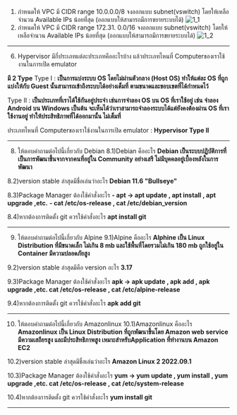 
1) กำหนดให้ VPC มี CIDR range 10.0.0.0/8 จงออกแบบ subnet(vswitch) โดยให้เหลือจำนวน Available IPs น้อยที่สุด
 (ออกแบบให้สามารถมีการขยายระบบได้)
![1_1](https://user-images.githubusercontent.com/110074022/222391329-ecb33cac-294a-412c-8b4b-d9d5b02fa282.png)
2) กำหนดให้ VPC มี CIDR range 172.31. 0.0/16 จงออกแบบ subnet(vswitch) โดยให้เหลือจำนวน Available IPs น้อยที่สุด
(ออกแบบให้สามารถมีการขยายระบบได้)
![1_2](https://user-images.githubusercontent.com/110074022/222392603-d84fa76e-260a-42e1-91f5-8a4923606a66.png)

******************************************************************************************************************************
6) Hypervisor มีกี่ประเภทแต่ละประเภทคืออะไรบ้าง แล้วประเภทไหนที่ Computerของเราใช้งานในการเปิด emulator

**มี 2 Type**
Type I : **เป็นการแบ่งระบบ OS โดยไม่ผ่านตัวกลาง (Host OS) ทำให้แต่ละ OS ที่ถูกแบ่งให้กับ Guest นั้นสามารถเข้าถึงระบบได้อย่างเต็มที่ ตามขนาดและขอบเขตที่ได้กำหนดไว้**

Type II : **เป็นประเภทที่เราได้ใช้กันอยู่ประจำ เช่นการจำลอง OS บน OS ที่เราใช้อยู่ เช่น จำลอง Android บน Windows เป็นต้น จะเห็นได้ว่าเราสามารถจำลองระบบได้แต่ยังคงต้องผ่าน OS ที่เราใช้งานอยู่ ทำให้ประสิทธิภาพที่ได้ออกมานั้น ไม่เต็มที่**

ประเภทไหนที่ Computerของเราใช้งานในการเปิด emulator : **Hypervisor Type II**

******************************************************************************************************************************
8) ให้ตอบคำถามต่อไปนี้เกี่ยวกับ Debian
8.1)Debian คืออะไร **Debian เป็นระบบปฏิบัติการที่เป็นการพัฒนาขึ้นจากจากคนที่อยู่ใน Community อย่างเสรี ไม่มีบุคคลอยู๋เบื้องหลังในการพัฒนา**

8.2)version stable ล่าสุดมีชื่อเล่นว่าอะไร **Debian 11.6 "Bullseye"**

8.3)Package Manager ต้องใช้คำสั่งอะไร 
**- apt -> apt update , apt install , apt upgrade ,etc.**
**- cat /etc/os-release , cat /etc/debian_version**

8.4)หากต้องการติดตั้ง git ควรใช้คำสั่งอะไร  **apt install git**



******************************************************************************************************************************
9) ให้ตอบคำถามต่อไปนี้เกี่ยวกับ Alpine
9.1)Alpine คืออะไร  **Alphine เป็น Linux Distribution ที่มีขนาดเล็ก ไม่เกิน 8 mb และใช้พื้นที่โดยรวมไม่เกิน 180 mb ถูกใช้อยู่ใน Container มีความปลอดภัยสูง**

9.2)version stable ล่าสุดมีคือ version อะไร **3.17**

9.3)Package Manager ต้องใช้คำสั่งอะไร
**apk -> apk update , apk add , apk upgrade ,etc.
cat /etc/os-release , cat /etc/alpine-release**

9.4)หากต้องการติดตั้ง git ควรใช้คำสั่งอะไร
**apk add git**


******************************************************************************************************************************
10) ให้ตอบคำถามต่อไปนี้เกี่ยวกับ Amazonlinux
10.1)Amazonlinux คืออะไร  **Amazonlinux เป็น Linux Distribution ที่ถูกพัฒนาขึ้นโดย Amazon web service มีความเสถียรสูง และมีประสิทธิภาพสูง เหมาะสำหรับApplication ที่ทำงานบน Amazon EC2**

10.2)version stable ล่าสุดมีชื่อเล่นว่าอะไร  **Amazon Linux 2 2022.09.1**

10.3)Package Manager ต้องใช้คำสั่งอะไร
**yum -> yum update , yum install , yum upgrade ,etc.
cat /etc/os-release , cat /etc/system-release**

10.4)หากต้องการติดตั้ง git ควรใช้คำสั่งอะไร  **yum install git**
******************************************************************************************************************************
